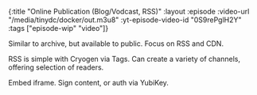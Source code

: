 {:title "Online Publication (Blog/Vodcast, RSS)"
 :layout :episode
 :video-url "/media/tinydc/docker/out.m3u8"
 :yt-episode-video-id "0S9rePglH2Y"
 :tags ["episode-wip" "video"]}

Similar to archive, but available to public. Focus on RSS and CDN.

RSS is simple with Cryogen via Tags. Can create a variety of channels, offering selection of readers.

Embed iframe. Sign content, or auth via YubiKey.

